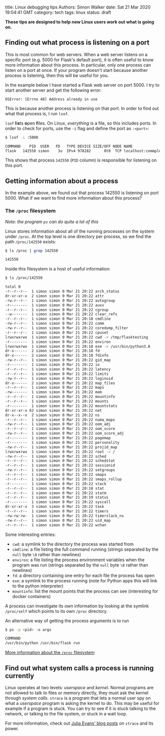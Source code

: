 title: Linux debugging tips
Authors: Simon Walker
date: Sat 21 Mar 2020 19:04:41 GMT
category: tech
tags: linux
status: draft

**These tips are designed to help new Linux users work out what is going on.**


## Finding out what process is listening on a port

This is most common for web servers. When a web server listens on a specific
port (e.g. 5000 for Flask's default port), it is often useful to know more
information about this process. In particular, only one process can listen on a
port at once. If your program doesn't start because another process is
listening, then this will be useful for you.

In the example below I have started a Flask web server on port 5000. I try to
start another server and get the following error:

```
OSError: [Errno 48] Address already in use
```

This is because another process is listening on that port. In order to find out
what that process is, I run `lsof`.

`lsof` **l**i**s**ts **o**pen **f**iles. On Linux, _everything_ is a file, so
this includes ports. In order to check for ports, use the `-i` flag and define
the port as `:<port>`:

```sh
$ lsof -i :5000

COMMAND    PID  USER   FD   TYPE DEVICE SIZE/OFF NODE NAME
flask   142550 simon    3u  IPv4 978282      0t0  TCP localhost:commplex-main (LISTEN)
```

This shows that process `142550` (`PID` column) is responsible for listening on
this port.

## Getting information about a process

In the example above, we found out that process 142550 is listening on port 5000.
What if we want to find more information about this process?

### The `/proc` filesystem

_Note: the program `ps` can do quite a lot of this_

Linux stores information about all of the running processes on the system under
`/proc`. At the top level is one directory per process, so we find the path
`/proc/142550` exists:

```sh
$ ls /proc | grep 142550

142550
```

Inside this filesystem is a host of useful information:

```sh
$ ls /proc/142550

total 0
-r--r--r--  1 simon simon 0 Mar 21 20:22 arch_status
dr-xr-xr-x  2 simon simon 0 Mar 21 20:22 attr
-rw-r--r--  1 simon simon 0 Mar 21 20:22 autogroup
-r--------  1 simon simon 0 Mar 21 20:22 auxv
-r--r--r--  1 simon simon 0 Mar 21 20:22 cgroup
--w-------  1 simon simon 0 Mar 21 20:22 clear_refs
-r--r--r--  1 simon simon 0 Mar 21 20:18 cmdline
-rw-r--r--  1 simon simon 0 Mar 21 20:22 comm
-rw-r--r--  1 simon simon 0 Mar 21 20:22 coredump_filter
-r--r--r--  1 simon simon 0 Mar 21 20:22 cpuset
lrwxrwxrwx  1 simon simon 0 Mar 21 20:22 cwd -> /tmp/flasktesting
-r--------  1 simon simon 0 Mar 21 20:22 environ
lrwxrwxrwx  1 simon simon 0 Mar 21 20:18 exe -> /usr/bin/python3.8
dr-x------  2 simon simon 0 Mar 21 20:18 fd
dr-x------  2 simon simon 0 Mar 21 20:18 fdinfo
-rw-r--r--  1 simon simon 0 Mar 21 20:22 gid_map
-r--------  1 simon simon 0 Mar 21 20:22 io
-r--r--r--  1 simon simon 0 Mar 21 20:22 latency
-r--r--r--  1 simon simon 0 Mar 21 20:22 limits
-rw-r--r--  1 simon simon 0 Mar 21 20:22 loginuid
dr-x------  2 simon simon 0 Mar 21 20:22 map_files
-r--r--r--  1 simon simon 0 Mar 21 20:22 maps
-rw-------  1 simon simon 0 Mar 21 20:22 mem
-r--r--r--  1 simon simon 0 Mar 21 20:22 mountinfo
-r--r--r--  1 simon simon 0 Mar 21 20:22 mounts
-r--------  1 simon simon 0 Mar 21 20:22 mountstats
dr-xr-xr-x 62 simon simon 0 Mar 21 20:22 net
dr-x--x--x  2 simon simon 0 Mar 21 20:22 ns
-r--r--r--  1 simon simon 0 Mar 21 20:22 numa_maps
-rw-r--r--  1 simon simon 0 Mar 21 20:22 oom_adj
-r--r--r--  1 simon simon 0 Mar 21 20:22 oom_score
-rw-r--r--  1 simon simon 0 Mar 21 20:22 oom_score_adj
-r--------  1 simon simon 0 Mar 21 20:22 pagemap
-r--------  1 simon simon 0 Mar 21 20:22 personality
-rw-r--r--  1 simon simon 0 Mar 21 20:22 projid_map
lrwxrwxrwx  1 simon simon 0 Mar 21 20:22 root -> /
-rw-r--r--  1 simon simon 0 Mar 21 20:22 sched
-r--r--r--  1 simon simon 0 Mar 21 20:22 schedstat
-r--r--r--  1 simon simon 0 Mar 21 20:22 sessionid
-rw-r--r--  1 simon simon 0 Mar 21 20:22 setgroups
-r--r--r--  1 simon simon 0 Mar 21 20:22 smaps
-r--r--r--  1 simon simon 0 Mar 21 20:22 smaps_rollup
-r--------  1 simon simon 0 Mar 21 20:22 stack
-r--r--r--  1 simon simon 0 Mar 21 20:18 stat
-r--r--r--  1 simon simon 0 Mar 21 20:22 statm
-r--r--r--  1 simon simon 0 Mar 21 20:19 status
-r--------  1 simon simon 0 Mar 21 20:22 syscall
dr-xr-xr-x  3 simon simon 0 Mar 21 20:22 task
-r--r--r--  1 simon simon 0 Mar 21 20:22 timers
-rw-rw-rw-  1 simon simon 0 Mar 21 20:22 timerslack_ns
-rw-r--r--  1 simon simon 0 Mar 21 20:22 uid_map
-r--r--r--  1 simon simon 0 Mar 21 20:22 wchan
```

Some interesting entries:

* `cwd`: a symlink to the directory the process was started from
* `cmdline`: a file listing the full command running (strings separated by the
  `null` byte `\0` rather than newlines)
* `environ`: a file listing the process environment variables when the program
  was run (strings separated by the `null` byte `\0` rather than newlines)
* `fd`: a directory containing one entry for each file the process has open
* `exe`: a symlink to the process running (note for Python apps this will link to
  the python interpreter)
* `mountinfo`: list the mount points that the process can see (interesting for
  docker containers)

A process can investigate its _own_ information by looking at the symlink
`/proc/self` which points to its own `/proc` directory.

An alternative way of getting the process arguments is to run

```sh
$ ps -p <pid> -o args

COMMAND
/usr/bin/python /usr/bin/flask run
```

[More information about the `/proc`
filesystem](http://man7.org/linux/man-pages/man5/proc.5.html)

## Find out what system calls a process is running currently

Linux operates at two levels: _userspace_ and _kernel_. Normal programs are not
allowed to talk to files or memory directly, they must ask the kernel through
_system calls_. `strace` is a program that lets a normal user spy on what a
_userspace_ program is asking the kernel to do. This may be useful for example
if a program is stuck. You can try to see if it is stuck talking to the network,
or talking to the file system, or stuck in a wait loop.

For more information, check out [Julia Evans' blog
posts](https://jvns.ca/categories/strace/) on `strace` and its power.
